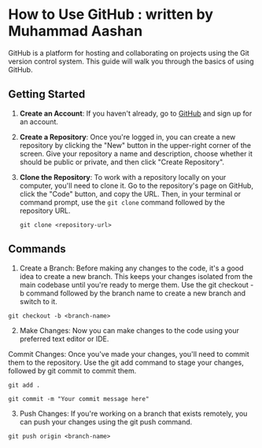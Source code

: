 # How to Use GitHub : written by Muhammad Aashan

GitHub is a platform for hosting and collaborating on projects using the Git version control system. This guide will walk you through the basics of using GitHub.

## Getting Started

1. **Create an Account**: If you haven't already, go to [GitHub](https://github.com/) and sign up for an account.

2. **Create a Repository**: Once you're logged in, you can create a new repository by clicking the "New" button in the upper-right corner of the screen. Give your repository a name and description, choose whether it should be public or private, and then click "Create Repository".


3. **Clone the Repository**: To work with a repository locally on your computer, you'll need to clone it. Go to the repository's page on GitHub, click the "Code" button, and copy the URL. Then, in your terminal or command prompt, use the `git clone` command followed by the repository URL.


   `git clone <repository-url>`

 ## Commands

1. Create a Branch: Before making any changes to the code, it's a good idea to create a new branch. This keeps your changes isolated from the main codebase until you're ready to merge them. Use the git checkout -b command followed by the branch name to create a new branch and switch to it.

  `git checkout -b <branch-name>`


2. Make Changes: Now you can make changes to the code using your preferred text editor or IDE.

Commit Changes: Once you've made your changes, you'll need to commit them to the repository. Use the git add command to stage your changes, followed by git commit to commit them. 

`git add .`

`git commit -m "Your commit message here"`

3. Push Changes: If you're working on a branch that exists remotely, you can push your changes using the git push command.

`git push origin <branch-name>`
